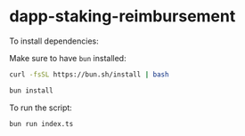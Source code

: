 # dapp-staking-reimbursement

To install dependencies:

Make sure to have `bun` installed:

```bash
curl -fsSL https://bun.sh/install | bash
```

```bash
bun install
```

To run the script:

```bash
bun run index.ts
```
